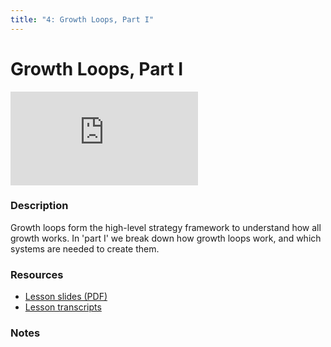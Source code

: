 ```yaml
---
title: "4: Growth Loops, Part I"
---
```


# Growth Loops, Part I

<div class='embed-container'><iframe src='https://player.vimeo.com/video/322694869' frameborder='0' webkitAllowFullScreen mozallowfullscreen allowFullScreen></iframe></div>


### Description

Growth loops form the high-level strategy framework to understand how all growth works. In 'part I' we break down how growth loops work, and which systems are needed to create them.

### Resources

- [Lesson slides (PDF)](https://drive.google.com/open?id=1hum2oaP9TeXRaY6Rxyvf6D6B09SBpRWD)
- [Lesson transcripts](https://drive.google.com/open?id=1u0AweQgQnDvQX8zdZHgaGrZb3oSmWOPuwWDBE_l3bJY)

### Notes